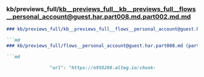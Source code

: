 ### kb/previews_full/kb__previews_full__kb__previews_full__flows__personal_account@guest.har.part008.md.part002.md.md

```md
### kb/previews_full/kb__previews_full__flows__personal_account@guest.har.part008.md.part002.md

```md
### kb/previews_full/flows__personal_account@guest.har.part008.md (part 002)

```md

                "url": "https://n958200.alteg.io/chunk-
```

```

```

```
